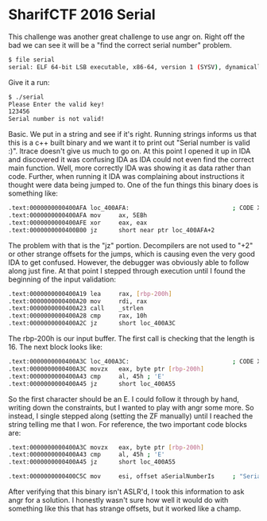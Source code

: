 # SharifCTF 2016 Serial

This challenge was another great challenge to use angr on. Right off the bad we can see it will be a "find the correct serial number" problem.

```bash
$ file serial
serial: ELF 64-bit LSB executable, x86-64, version 1 (SYSV), dynamically linked (uses shared libs), for GNU/Linux 2.6.26, BuildID[sha1]=77e92e8b1bd4f26641bab4dbf563037a7b9538d2, not stripped 
```

Give it a run:

```bash
$ ./serial 
Please Enter the valid key!
123456
Serial number is not valid!
```
 
Basic. We put in a string and see if it's right. 
Running strings informs us that this is a c++ built binary and we want it to print out "Serial number is valid :)". 
ltrace doesn't give us much to go on. At this point I opened it up in IDA and discovered it was confusing IDA as IDA could not even find the correct main function. 
Well, more correctly IDA was showing it as data rather than code. Further, when running it IDA was complaining about instructions it thought were data being jumped to. 
One of the fun things this binary does is something like:

```bash
.text:0000000000400AFA loc_400AFA:                             ; CODE XREF: .text:0000000000400B00j
.text:0000000000400AFA mov     ax, 5EBh
.text:0000000000400AFE xor     eax, eax
.text:0000000000400B00 jz      short near ptr loc_400AFA+2
```

The problem with that is the "jz" portion. 
Decompilers are not used to "+2" or other strange offsets for the jumps, which is causing even the very good IDA to get confused. 
However, the debugger was obviously able to follow along just fine. 
At that point I stepped through execution until I found the beginning of the input validation:

```bash
.text:0000000000400A19 lea     rax, [rbp-200h]
.text:0000000000400A20 mov     rdi, rax
.text:0000000000400A23 call    _strlen
.text:0000000000400A28 cmp     rax, 10h
.text:0000000000400A2C jz      short loc_400A3C
```

The rbp-200h is our input buffer. 
The first call is checking that the length is 16. The next block looks like:

```bash
.text:0000000000400A3C loc_400A3C:                             ; CODE XREF: .text:0000000000400A2Cj
.text:0000000000400A3C movzx   eax, byte ptr [rbp-200h]
.text:0000000000400A43 cmp     al, 45h ; 'E'
.text:0000000000400A45 jz      short loc_400A55
```
 
So the first character should be an E. 
I could follow it through by hand, writing down the constraints, 
but I wanted to play with angr some more. 
So instead, I single stepped along (setting the ZF manually) until I reached the string telling me that I won. 
For reference, the two important code blocks are:

```bash
.text:0000000000400A3C movzx   eax, byte ptr [rbp-200h]
.text:0000000000400A43 cmp     al, 45h ; 'E'
.text:0000000000400A45 jz      short loc_400A55

.text:0000000000400C5C mov     esi, offset aSerialNumberIs     ; "Serial number is valid :)\n"
```
After verifying that this binary isn't ASLR'd,
I took this information to ask angr for a solution. 
I honestly wasn't sure how well it would do with something like this that has strange offsets,
but it worked like a champ.